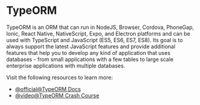 # TypeORM

TypeORM is an ORM that can run in NodeJS, Browser, Cordova, PhoneGap, Ionic, React Native, NativeScript, Expo, and Electron platforms and can be used with TypeScript and JavaScript (ES5, ES6, ES7, ES8). Its goal is to always support the latest JavaScript features and provide additional features that help you to develop any kind of application that uses databases - from small applications with a few tables to large scale enterprise applications with multiple databases.

Visit the following resources to learn more:

- [@official@TypeORM Docs](https://typeorm.io)
- [@video@TypeORM Crash Course](https://www.youtube.com/watch?v=JaTbzPcyiOE)